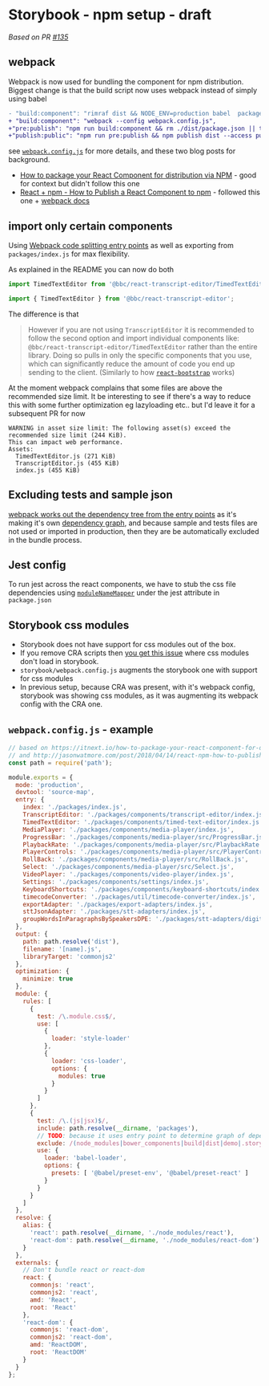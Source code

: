 
# Storybook - npm setup - draft
_Based on PR [#135](https://github.com/bbc/react-transcript-editor/pull/135)_

## webpack 
Webpack is now used for bundling the component for npm distribution. 
Biggest change is that the build script now uses webpack instead of simply using babel

```diff
- "build:component": "rimraf dist && NODE_ENV=production babel  packages/ --out-dir dist --copy-files && rimraf dist/**/*.sample.json dist/**/*.sample.js dist/**/example-usage.js dist/**/*.test.js dist/**/*__tests__ dist/**/*__snapshots__ dist/**/*.spec.js",
+ "build:component": "webpack --config webpack.config.js",
+"pre:publish": "npm run build:component && rm ./dist/package.json || true && cp package.json ./dist/package.json && rm ./dist/README.md || true && cp README.md ./dist/README.md || true ",
+"publish:public": "npm run pre:publish && npm publish dist --access public",
 ```

see [`webpack.config.js`](./webpack.config.js) for more details, and these two blog posts for background.
- [How to package your React Component for distribution via NPM](https://itnext.io/how-to-package-your-react-component-for-distribution-via-npm-d32d4bf71b4f) - good for context but didn't follow this one
- [React + npm - How to Publish a React Component to npm](http://jasonwatmore.com/post/2018/04/14/react-npm-how-to-publish-a-react-component-to-npm) - followed this one + [webpack docs](https://webpack.js.org/concepts)

## import only certain components
Using [Webpack code splitting entry points](https://webpack.js.org/guides/code-splitting/#entry-points) as well as exporting from `packages/index.js` for max flexibility. 

As explained in the README you can now do both

```js
import TimedTextEditor from '@bbc/react-transcript-editor/TimedTextEditor';
```

```js
import { TimedTextEditor } from '@bbc/react-transcript-editor';
```

The difference is that 

> However if you are not using `TranscriptEditor` it is recommended to follow the second option and import individual components like: `@bbc/react-transcript-editor/TimedTextEditor` rather than the entire library. Doing so pulls in only the specific components that you use, which can significantly reduce the amount of code you end up sending to the client. (Similarly to how [`react-bootstrap`](https://react-bootstrap.github.io/getting-started/introduction) works)


At the moment webpack complains that some files are above the recommended size limit. It be interesting to see if there's a way to reduce this with some further  optimization eg lazyloading etc.. but I'd leave it for a subsequent PR for now

```
WARNING in asset size limit: The following asset(s) exceed the recommended size limit (244 KiB).
This can impact web performance.
Assets: 
  TimedTextEditor.js (271 KiB)
  TranscriptEditor.js (455 KiB)
  index.js (455 KiB)
```


## Excluding tests and sample json
[webpack works out the dependency tree from the entry points](https://webpack.js.org/concepts/#entry) as it's making it's own [dependency graph](https://webpack.js.org/concepts/dependency-graph/), and because sample and tests files are not used or imported in production, then they are be automatically excluded in the bundle process.

<!-- ## unrelated question s
- [ ] npm script `fix-styles`? `prettier-stylelint` shall we add prettier for general code? -->

## Jest config
To run jest across the react components, we have to stub the css file dependencies using [`moduleNameMapper`](https://jestjs.io/docs/en/configuration#modulenamemapper-object-string-string) under the jest attribute in `package.json`


## Storybook css modules
- Storybook does not have support for css modules out of the box.
- If you remove CRA scripts then [you get this issue](https://github.com/storybooks/storybook/issues/2320) where css modules don't load in storybook.
- `storybook/webpack.config.js` augments the storybook one with support for css modules
- In previous setup, because CRA was present, with it's webpack config, storybook was showing css modules, as it was augmenting its webpack config with the CRA one.



## `webpack.config.js`  - example
```js
// based on https://itnext.io/how-to-package-your-react-component-for-distribution-via-npm-d32d4bf71b4f
// and http://jasonwatmore.com/post/2018/04/14/react-npm-how-to-publish-a-react-component-to-npm
const path = require('path');

module.exports = {
  mode: 'production',
  devtool: 'source-map',
  entry: {
    index: './packages/index.js',
    TranscriptEditor: './packages/components/transcript-editor/index.js',
    TimedTextEditor: './packages/components/timed-text-editor/index.js',
    MediaPlayer: './packages/components/media-player/index.js',
    ProgressBar: './packages/components/media-player/src/ProgressBar.js',
    PlaybackRate: './packages/components/media-player/src/PlaybackRate.js',
    PlayerControls: './packages/components/media-player/src/PlayerControls/index.js',
    RollBack: './packages/components/media-player/src/RollBack.js',
    Select: './packages/components/media-player/src/Select.js',
    VideoPlayer: './packages/components/video-player/index.js',
    Settings: './packages/components/settings/index.js',
    KeyboardShortcuts: './packages/components/keyboard-shortcuts/index.js',
    timecodeConverter: './packages/util/timecode-converter/index.js',
    exportAdapter: './packages/export-adapters/index.js',
    sttJsonAdapter: './packages/stt-adapters/index.js',
    groupWordsInParagraphsBySpeakersDPE: './packages/stt-adapters/digital-paper-edit/group-words-by-speakers.js'
  },
  output: {
    path: path.resolve('dist'),
    filename: '[name].js',
    libraryTarget: 'commonjs2'
  },
  optimization: {
    minimize: true
  },
  module: {
    rules: [
      {
        test: /\.module.css$/,
        use: [
          {
            loader: 'style-loader'
          },
          {
            loader: 'css-loader',
            options: {
              modules: true
            }
          }
        ]
      },
      {
        test: /\.(js|jsx)$/,
        include: path.resolve(__dirname, 'packages'),
        // TODO: because it uses entry point to determine graph of dependencies, might not be needed to exclude test ans sample files?
        exclude: /(node_modules|bower_components|build|dist|demo|.storybook)/,
        use: {
          loader: 'babel-loader',
          options: {
            presets: [ '@babel/preset-env', '@babel/preset-react' ]
          }
        }
      }
    ]
  },
  resolve: {
    alias: {
      'react': path.resolve(__dirname, './node_modules/react'),
      'react-dom': path.resolve(__dirname, './node_modules/react-dom')
    }
  },
  externals: {
    // Don't bundle react or react-dom
    react: {
      commonjs: 'react',
      commonjs2: 'react',
      amd: 'React',
      root: 'React'
    },
    'react-dom': {
      commonjs: 'react-dom',
      commonjs2: 'react-dom',
      amd: 'ReactDOM',
      root: 'ReactDOM'
    }
  }
};
```